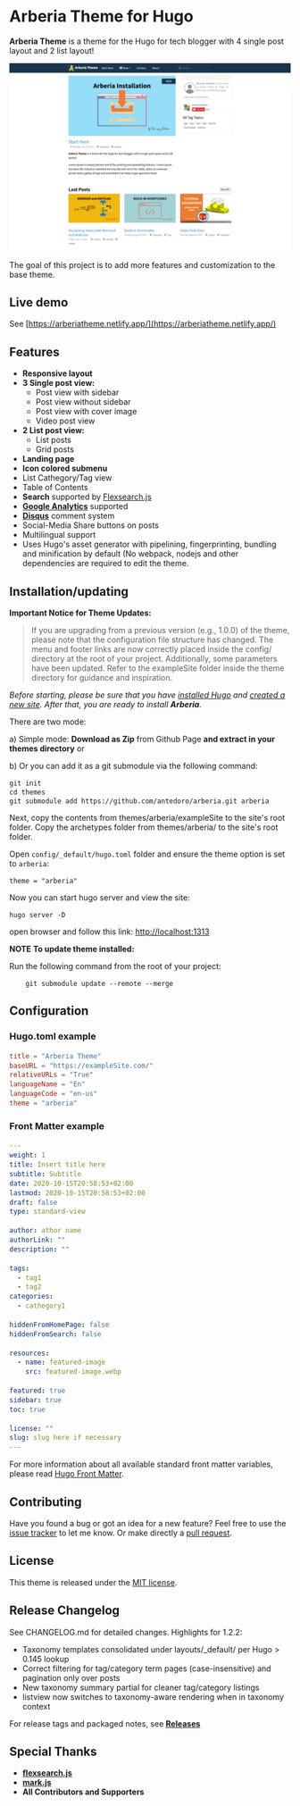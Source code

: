 # Arberia Theme for Hugo

**Arberia Theme** is a theme for the Hugo for tech blogger with 4 single post layout and 2 list layout!

![Arberia Theme Screenshot](https://github.com/antedoro/arberia/blob/main/images/screenshot.png)


The goal of this project is to add more features and customization to the base theme.

## Live demo

See [https://arberiatheme.netlify.app/](https://arberiatheme.netlify.app/)

## Features

- **Responsive layout**
- **3 Single post view:**
  - Post view with sidebar
  - Post view without sidebar
  - Post view with cover image
  - Video post view
- **2 List post view:**
  - List posts
  - Grid posts
- **Landing page**
- **Icon colored submenu**
- List Cathegory/Tag view
- Table of Contents
- **Search** supported by [Flexsearch.js](https://github.com/nextapps-de/flexsearch)
- **[Google Analytics](https://analytics.google.com/analytics)** supported
- **[Disqus](https://disqus.com)** comment system
- Social-Media Share buttons on posts
- Multilingual support
- Uses Hugo's asset generator with pipelining, fingerprinting, bundling and minification by default (No webpack, nodejs and other dependencies are required to edit the theme.

## Installation/updating

**Important Notice for Theme Updates:**
> If you are upgrading from a previous version (e.g., 1.0.0) of the theme, please note that the configuration file structure has changed. The menu and footer links are now correctly placed inside the config/ directory at the root of your project. Additionally, some parameters have been updated.
> Refer to the exampleSite folder inside the theme directory for guidance and inspiration.

*Before starting, please be sure that you have
[installed Hugo](https://gohugo.io/getting-started/quick-start/#step-1-install-hugo) and
[created a new site](https://gohugo.io/getting-started/quick-start/#step-2-create-a-new-site). After that, you are ready to install **Arberia**.*

There are two mode:

a) Simple mode: **Download as Zip** from Github Page **and extract in your themes directory** or

b) Or you can add it as a git submodule via the following command:

    git init
    cd themes
    git submodule add https://github.com/antedoro/arberia.git arberia
    
Next, copy the contents from themes/arberia/exampleSite to the site's root folder.
Copy the archetypes folder from themes/arberia/ to the site's root folder.

Open `config/_default/hugo.toml` folder and ensure the theme option is set to `arberia`:

```
theme = "arberia"
```

Now you can start hugo server and view the site:

```shell
hugo server -D
```

open browser and follow this link: [http://localhost:1313](http://localhost:1313)

**NOTE**
**To update theme installed:**

Run the following command from the root of your project:
```
    git submodule update --remote --merge
```

## Configuration

### Hugo.toml example

```toml
title = "Arberia Theme"
baseURL = "https://exampleSite.com/"
relativeURLs = "True"
languageName = "En"
languageCode = "en-us"
theme = "arberia"
```

### Front Matter example

```yaml
---
weight: 1
title: Insert title here
subtitle: Subtitle
date: 2020-10-15T20:58:53+02:00
lastmod: 2020-10-15T20:58:53+02:00
draft: false
type: standard-view

author: athor name
authorLink: ""
description: ""

tags:
  - tag1
  - tag2
categories:
  - cathegory1

hiddenFromHomePage: false
hiddenFromSearch: false

resources:
  - name: featured-image
    src: featured-image.webp

featured: true
sidebar: true
toc: true

license: ""
slug: slug here if necessary
---
```

For more information about all available standard front matter variables, please read [Hugo Front Matter](https://gohugo.io/content-management/front-matter).

## Contributing

Have you found a bug or got an idea for a new feature? Feel free to use the [issue tracker](https://github.com/antedoro/arberia/issues) to let me know. Or make directly a [pull request](https://github.com/antedoro/arberia//pulls).

## License

This theme is released under the [MIT license](https://github.com/antedoro/arberia/blob/master/LICENSE).

## Release Changelog

See CHANGELOG.md for detailed changes. Highlights for 1.2.2:

- Taxonomy templates consolidated under layouts/_default/ per Hugo > 0.145 lookup
- Correct filtering for tag/category term pages (case-insensitive) and pagination only over posts
- New taxonomy summary partial for cleaner tag/category listings
- listview now switches to taxonomy-aware rendering when in taxonomy context

For release tags and packaged notes, see **[Releases](https://github.com/antedoro/arberia/releases)**

## Special Thanks

- [**flexsearch.js**](https://github.com/nextapps-de/flexsearch)
- [**mark.js**](https://github.com/julmot/mark.js)
- **All Contributors and Supporters**
